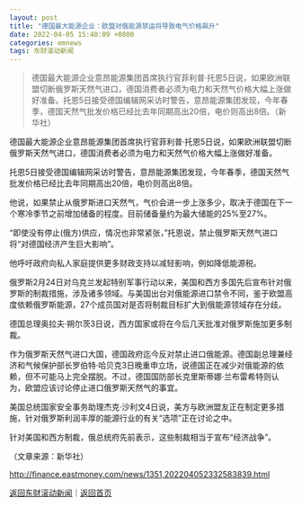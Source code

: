 ```yaml
---
layout: post
title: "德国最大能源企业：欧盟对俄能源禁运将导致电气价格飙升"
date: 2022-04-05 15:40:09 +0800
categories: emnews
tags: 东财滚动新闻
---
```

> 德国最大能源企业意昂能源集团首席执行官菲利普·托恩5日说，如果欧洲联盟切断俄罗斯天然气进口，德国消费者必须为电力和天然气价格大幅上涨做好准备。托恩5日接受德国编辑网采访时警告，意昂能源集团发现，今年春季，德国天然气批发价格已经比去年同期高出20倍，电价则高出8倍。（新华社）

<p>德国最大能源企业意昂能源集团首席执行官菲利普·托恩5日说，如果欧洲联盟切断俄罗斯天然气进口，德国消费者必须为电力和天然气价格大幅上涨做好准备。</p>
 <p>托恩5日接受德国编辑网采访时警告，意昂能源集团发现，今年春季，德国天然气批发价格已经比去年同期高出20倍，电价则高出8倍。</p>
 <p>他说，如果禁止从俄罗斯进口天然气，气价会进一步上涨多少，取决于德国在下一个寒冷季节之前增加储备的程度。目前储备量约为最大储能的25%至27%。</p>
 <p>“即使没有停止(俄方)供应，情况也非常紧张，”托恩说，禁止俄罗斯天然气进口将“对德国经济产生巨大影响”。</p>
 <p>他呼吁政府向私人家庭提供更多财政支持以减轻影响，例如降低能源税。</p>
 <p>俄罗斯2月24日对乌克兰发起特别军事行动以来，美国和西方多国先后宣布针对俄罗斯的制裁措施，涉及诸多领域。与美国出台对俄能源进口禁令不同，鉴于欧盟高度依赖俄罗斯能源，27个成员国对是否将制裁目标扩大到俄能源领域存在分歧。</p>
 <p>德国总理奥拉夫·朔尔茨3日说，西方国家或将在今后几天批准对俄罗斯施加更多制裁。</p>
 <p>作为俄罗斯天然气进口大国，德国政府迄今反对禁止进口俄能源。德国副总理兼经济和气候保护部长罗伯特·哈贝克3日晚重申立场，说德国正在减少对俄能源的依赖，但不可能马上完全摆脱。不过，德国国防部长克里斯蒂娜·兰布雷希特则认为，欧盟应该讨论停止进口俄罗斯天然气的事宜。</p>
 <p>美国总统国家安全事务助理杰克·沙利文4日说，美方与欧洲盟友正在制定更多措施，针对俄罗斯利润丰厚的能源行业的有关“选项”正在讨论之中。</p>
 <p>针对美国和西方制裁，俄总统府先前表示，这些制裁相当于宣布“经济战争”。</p><p class="em_media">（文章来源：新华社）</p>

<http://finance.eastmoney.com/news/1351,202204052332583839.html>

[返回东财滚动新闻](//finews.withounder.com/emnews/)｜[返回首页](//finews.withounder.com/)